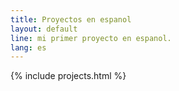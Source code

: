 ```yaml
---
title: Proyectos en espanol
layout: default
line: mi primer proyecto en espanol.
lang: es
---
```


{% include projects.html %}